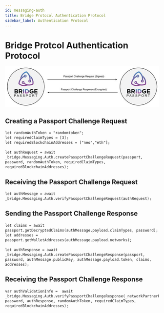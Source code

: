 ```yaml
---
id: messaging-auth
title: Bridge Protocol Authentication Protocol
sidebar_label: Authentication Protocol
---
```


# Bridge Protcol Authentication Protocol
<img src='https://github.com/bridge-protocol/bridge-protocol-js/blob/ethereum-publishing/docs/images/message-authchallenge.jpg?raw=true'>

## Creating a Passport Challenge Request
```
let randomAuthToken = "randomtoken";
let requiredClaimTypes = [3];
let requiredBlockchainAddresses = ["neo","eth"];

let authRequest = await _bridge.Messaging.Auth.createPassportChallengeRequest(passport, password, randomAuthToken, requiredClaimTypes, requiredBlockchainAddresses);
```

## Receiving the Passport Challenge Request
```
let authMessage = await _bridge.Messaging.Auth.verifyPassportChallengeRequest(authRequest);
```

## Sending the Passport Challenge Response
```
let claims = await passport.getDecryptedClaims(authMessage.payload.claimTypes, password);
let addresses = passport.getWalletAddresses(authMessage.payload.networks);

let authResponse = await _bridge.Messaging.Auth.createPassportChallengeResponse(passport, password, authMessage.publicKey, authMessage.payload.token, claims, addresses); 
```

## Receiving the Passport Challenge Response
```
var authValidationInfo =  await _bridge.Messaging.Auth.verifyPassportChallengeResponse(_networkPartnerPassport, password, authResponse, randomAuthToken, requiredClaimTypes, requiredBlockchainAddresses);
```
